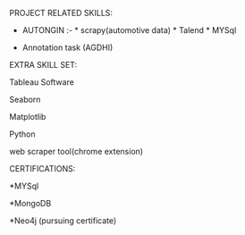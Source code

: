 PROJECT RELATED SKILLS:
  * AUTONGIN :- * scrapy(automotive data)
                * Talend
                * MYSql

  * Annotation task (AGDHI)

EXTRA SKILL SET:

Tableau Software

Seaborn

Matplotlib

Python

web scraper tool(chrome extension)

CERTIFICATIONS:

*MYSql

*MongoDB 

*Neo4j (pursuing certificate)
